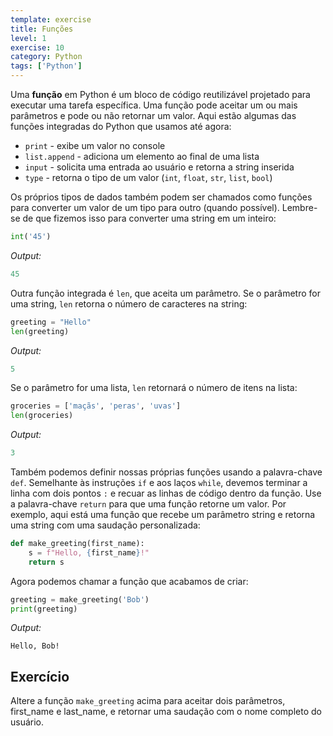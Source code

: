 ```yaml
---
template: exercise
title: Funções
level: 1
exercise: 10
category: Python
tags: ['Python']
---
```


Uma **função** em Python é um bloco de código reutilizável projetado para executar uma tarefa específica. Uma função pode aceitar um ou mais parâmetros e pode ou não retornar um valor. Aqui estão algumas das funções integradas do Python que usamos até agora:
* `print` - exibe um valor no console
* `list.append` - adiciona um elemento ao final de uma lista
* `input` - solicita uma entrada ao usuário e retorna a string inserida
* `type` - retorna o tipo de um valor (`int`, `float`, `str`, `list`, `bool`)

Os próprios tipos de dados também podem ser chamados como funções para converter um valor de um tipo para outro (quando possível). Lembre-se de que fizemos isso para converter uma string em um inteiro:
```python
int('45')
```
*Output:*
```python
45
```

Outra função integrada é `len`, que aceita um parâmetro. Se o parâmetro for uma string, `len` retorna o número de caracteres na string:
```python
greeting = "Hello"
len(greeting)
```
*Output:*
```python
5
```

Se o parâmetro for uma lista, `len` retornará o número de itens na lista:
```python
groceries = ['maçãs', 'peras', 'uvas']
len(groceries)
```
*Output:*
```python
3
```

Também podemos definir nossas próprias funções usando a palavra-chave `def`. Semelhante às instruções `if` e aos laços `while`, devemos terminar a linha com dois pontos `:` e recuar as linhas de código dentro da função. Use a palavra-chave `return` para que uma função retorne um valor. Por exemplo, aqui está uma função que recebe um parâmetro string e retorna uma string com uma saudação personalizada:

```python
def make_greeting(first_name):
    s = f"Hello, {first_name}!"
    return s
```
Agora podemos chamar a função que acabamos de criar:
```python
greeting = make_greeting('Bob')
print(greeting)
```
*Output:*
```
Hello, Bob!
```

## Exercício

Altere a função `make_greeting` acima para aceitar dois parâmetros, first_name e last_name, e retornar uma saudação com o nome completo do usuário.